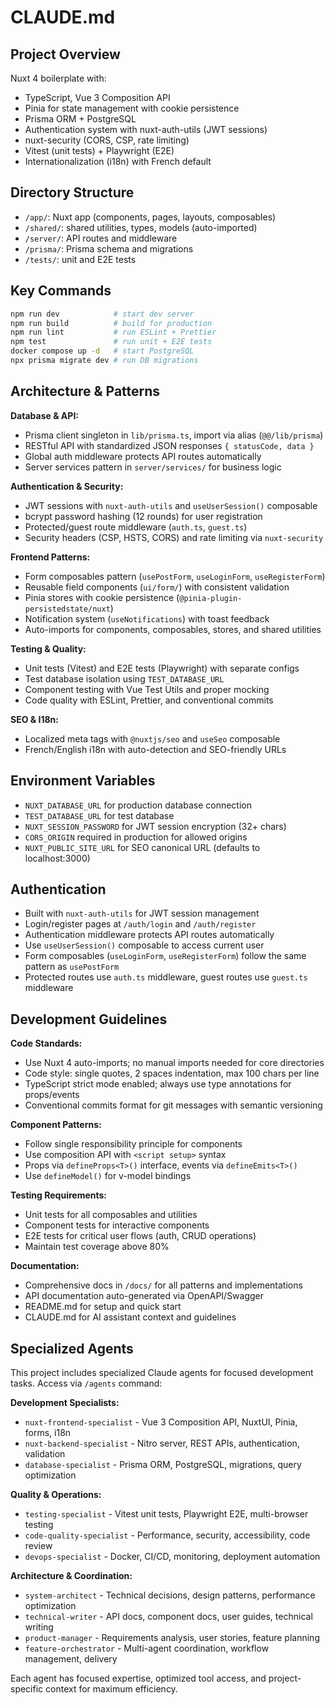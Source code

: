 # CLAUDE.md

## Project Overview

Nuxt 4 boilerplate with:

- TypeScript, Vue 3 Composition API
- Pinia for state management with cookie persistence
- Prisma ORM + PostgreSQL
- Authentication system with nuxt-auth-utils (JWT sessions)
- nuxt-security (CORS, CSP, rate limiting)
- Vitest (unit tests) + Playwright (E2E)
- Internationalization (i18n) with French default

## Directory Structure

- `/app/`: Nuxt app (components, pages, layouts, composables)
- `/shared/`: shared utilities, types, models (auto-imported)
- `/server/`: API routes and middleware
- `/prisma/`: Prisma schema and migrations
- `/tests/`: unit and E2E tests

## Key Commands

```bash
npm run dev            # start dev server
npm run build          # build for production
npm run lint           # run ESLint + Prettier
npm test               # run unit + E2E tests
docker compose up -d   # start PostgreSQL
npx prisma migrate dev # run DB migrations
```

## Architecture & Patterns

**Database & API:**

- Prisma client singleton in `lib/prisma.ts`, import via alias (`@@/lib/prisma`)
- RESTful API with standardized JSON responses `{ statusCode, data }`
- Global auth middleware protects API routes automatically
- Server services pattern in `server/services/` for business logic

**Authentication & Security:**

- JWT sessions with `nuxt-auth-utils` and `useUserSession()` composable
- bcrypt password hashing (12 rounds) for user registration
- Protected/guest route middleware (`auth.ts`, `guest.ts`)
- Security headers (CSP, HSTS, CORS) and rate limiting via `nuxt-security`

**Frontend Patterns:**

- Form composables pattern (`usePostForm`, `useLoginForm`, `useRegisterForm`)
- Reusable field components (`ui/form/`) with consistent validation
- Pinia stores with cookie persistence (`@pinia-plugin-persistedstate/nuxt`)
- Notification system (`useNotifications`) with toast feedback
- Auto-imports for components, composables, stores, and shared utilities

**Testing & Quality:**

- Unit tests (Vitest) and E2E tests (Playwright) with separate configs
- Test database isolation using `TEST_DATABASE_URL`
- Component testing with Vue Test Utils and proper mocking
- Code quality with ESLint, Prettier, and conventional commits

**SEO & I18n:**

- Localized meta tags with `@nuxtjs/seo` and `useSeo` composable
- French/English i18n with auto-detection and SEO-friendly URLs

## Environment Variables

- `NUXT_DATABASE_URL` for production database connection
- `TEST_DATABASE_URL` for test database
- `NUXT_SESSION_PASSWORD` for JWT session encryption (32+ chars)
- `CORS_ORIGIN` required in production for allowed origins
- `NUXT_PUBLIC_SITE_URL` for SEO canonical URL (defaults to localhost:3000)

## Authentication

- Built with `nuxt-auth-utils` for JWT session management
- Login/register pages at `/auth/login` and `/auth/register`
- Authentication middleware protects API routes automatically
- Use `useUserSession()` composable to access current user
- Form composables (`useLoginForm`, `useRegisterForm`) follow the same pattern as `usePostForm`
- Protected routes use `auth.ts` middleware, guest routes use `guest.ts` middleware

## Development Guidelines

**Code Standards:**

- Use Nuxt 4 auto-imports; no manual imports needed for core directories
- Code style: single quotes, 2 spaces indentation, max 100 chars per line
- TypeScript strict mode enabled; always use type annotations for props/events
- Conventional commits format for git messages with semantic versioning

**Component Patterns:**

- Follow single responsibility principle for components
- Use composition API with `<script setup>` syntax
- Props via `defineProps<T>()` interface, events via `defineEmits<T>()`
- Use `defineModel()` for v-model bindings

**Testing Requirements:**

- Unit tests for all composables and utilities
- Component tests for interactive components
- E2E tests for critical user flows (auth, CRUD operations)
- Maintain test coverage above 80%

**Documentation:**

- Comprehensive docs in `/docs/` for all patterns and implementations
- API documentation auto-generated via OpenAPI/Swagger
- README.md for setup and quick start
- CLAUDE.md for AI assistant context and guidelines

## Specialized Agents

This project includes specialized Claude agents for focused development tasks. Access via `/agents` command:

**Development Specialists:**

- `nuxt-frontend-specialist` - Vue 3 Composition API, NuxtUI, Pinia, forms, i18n
- `nuxt-backend-specialist` - Nitro server, REST APIs, authentication, validation
- `database-specialist` - Prisma ORM, PostgreSQL, migrations, query optimization

**Quality & Operations:**

- `testing-specialist` - Vitest unit tests, Playwright E2E, multi-browser testing
- `code-quality-specialist` - Performance, security, accessibility, code review
- `devops-specialist` - Docker, CI/CD, monitoring, deployment automation

**Architecture & Coordination:**

- `system-architect` - Technical decisions, design patterns, performance optimization
- `technical-writer` - API docs, component docs, user guides, technical writing
- `product-manager` - Requirements analysis, user stories, feature planning
- `feature-orchestrator` - Multi-agent coordination, workflow management, delivery

Each agent has focused expertise, optimized tool access, and project-specific context for maximum efficiency.
